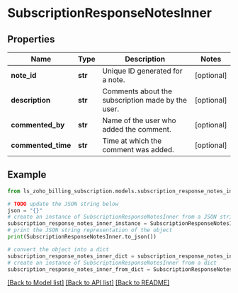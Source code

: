 # SubscriptionResponseNotesInner


## Properties

Name | Type | Description | Notes
------------ | ------------- | ------------- | -------------
**note_id** | **str** | Unique ID generated for a note. | [optional] 
**description** | **str** | Comments about the subscription made by the user. | [optional] 
**commented_by** | **str** | Name of the user who added the comment. | [optional] 
**commented_time** | **str** | Time at which the comment was added. | [optional] 

## Example

```python
from ls_zoho_billing_subscription.models.subscription_response_notes_inner import SubscriptionResponseNotesInner

# TODO update the JSON string below
json = "{}"
# create an instance of SubscriptionResponseNotesInner from a JSON string
subscription_response_notes_inner_instance = SubscriptionResponseNotesInner.from_json(json)
# print the JSON string representation of the object
print(SubscriptionResponseNotesInner.to_json())

# convert the object into a dict
subscription_response_notes_inner_dict = subscription_response_notes_inner_instance.to_dict()
# create an instance of SubscriptionResponseNotesInner from a dict
subscription_response_notes_inner_from_dict = SubscriptionResponseNotesInner.from_dict(subscription_response_notes_inner_dict)
```
[[Back to Model list]](../README.md#documentation-for-models) [[Back to API list]](../README.md#documentation-for-api-endpoints) [[Back to README]](../README.md)



